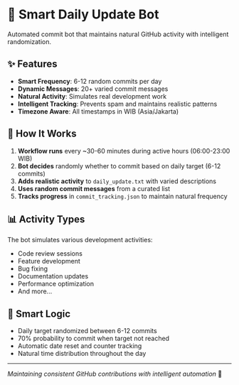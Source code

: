 # 🤖 Smart Daily Update Bot

Automated commit bot that maintains natural GitHub activity with intelligent randomization.

## ✨ Features

- **Smart Frequency**: 6-12 random commits per day
- **Dynamic Messages**: 20+ varied commit messages  
- **Natural Activity**: Simulates real development work
- **Intelligent Tracking**: Prevents spam and maintains realistic patterns
- **Timezone Aware**: All timestamps in WIB (Asia/Jakarta)

## 🔧 How It Works

1. **Workflow runs** every ~30-60 minutes during active hours (06:00-23:00 WIB)
2. **Bot decides** randomly whether to commit based on daily target (6-12 commits)
3. **Adds realistic activity** to `daily_update.txt` with varied descriptions
4. **Uses random commit messages** from a curated list
5. **Tracks progress** in `commit_tracking.json` to maintain natural frequency

## 📊 Activity Types

The bot simulates various development activities:
- Code review sessions
- Feature development  
- Bug fixing
- Documentation updates
- Performance optimization
- And more...

## 🎯 Smart Logic

- Daily target randomized between 6-12 commits
- 70% probability to commit when target not reached
- Automatic date reset and counter tracking
- Natural time distribution throughout the day

---
*Maintaining consistent GitHub contributions with intelligent automation* 🚀
